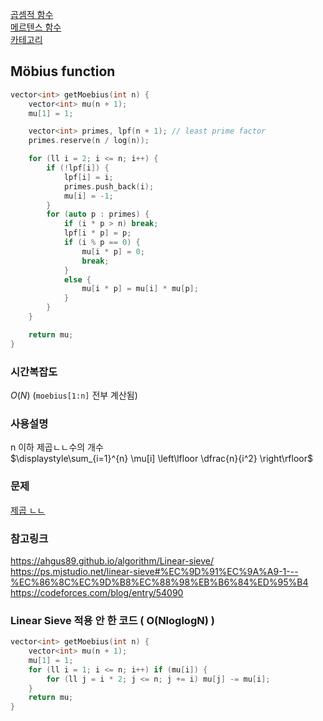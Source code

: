 [곱셈적 함수](/수학/곱셈적%20함수.md)   
[메르텐스 함수](/수학/메르텐스.md)   
[카테고리](/README.md)
## Möbius function
```cpp
vector<int> getMoebius(int n) {
    vector<int> mu(n + 1);
    mu[1] = 1;

    vector<int> primes, lpf(n + 1); // least prime factor
    primes.reserve(n / log(n));

    for (ll i = 2; i <= n; i++) {
        if (!lpf[i]) {
            lpf[i] = i;
            primes.push_back(i);
            mu[i] = -1;
        }
        for (auto p : primes) {
            if (i * p > n) break;
            lpf[i * p] = p;
            if (i % p == 0) {
                mu[i * p] = 0;
                break;
            }
            else {
                mu[i * p] = mu[i] * mu[p];
            }
        }
    }

    return mu;
}
```
### 시간복잡도
$O(N)$ (`moebius[1:n]` 전부 계산됨)   

### 사용설명
n 이하 제곱ㄴㄴ수의 개수   
$\displaystyle\sum_{i=1}^{n} \mu[i] \left\lfloor \dfrac{n}{i^2} \right\rfloor$   

### 문제
[제곱 ㄴㄴ](https://www.acmicpc.net/problem/1557)

### 참고링크
https://ahgus89.github.io/algorithm/Linear-sieve/   
https://ps.mjstudio.net/linear-sieve#%EC%9D%91%EC%9A%A9-1---%EC%86%8C%EC%9D%B8%EC%88%98%EB%B6%84%ED%95%B4   
https://codeforces.com/blog/entry/54090   

### Linear Sieve 적용 안 한 코드 ( O(NloglogN) )
```cpp
vector<int> getMoebius(int n) {
    vector<int> mu(n + 1);
    mu[1] = 1;
    for (ll i = 1; i <= n; i++) if (mu[i]) {
        for (ll j = i * 2; j <= n; j += i) mu[j] -= mu[i];
    }
    return mu;
}
```